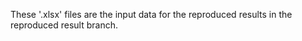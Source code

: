 These '.xlsx' files are the input data for the reproduced results in the reproduced result branch. 
